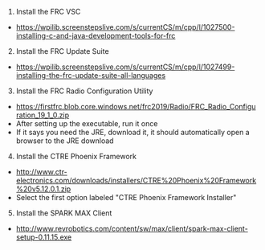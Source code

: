 1. Install the FRC VSC
  - https://wpilib.screenstepslive.com/s/currentCS/m/cpp/l/1027500-installing-c-and-java-development-tools-for-frc
  
2. Install the FRC Update Suite
  - https://wpilib.screenstepslive.com/s/currentCS/m/cpp/l/1027499-installing-the-frc-update-suite-all-languages
  
3. Install the FRC Radio Configuration Utility
  - https://firstfrc.blob.core.windows.net/frc2019/Radio/FRC_Radio_Configuration_19_1_0.zip
  - After setting up the executable, run it once
  - If it says you need the JRE, download it, it should automatically open a browser to the JRE download
  
4. Install the CTRE Phoenix Framework
  - http://www.ctr-electronics.com/downloads/installers/CTRE%20Phoenix%20Framework%20v5.12.0.1.zip
  - Select the first option labeled "CTRE Phoenix Framework Installer"
  
5. Install the SPARK MAX Client
  - http://www.revrobotics.com/content/sw/max/client/spark-max-client-setup-0.11.15.exe
